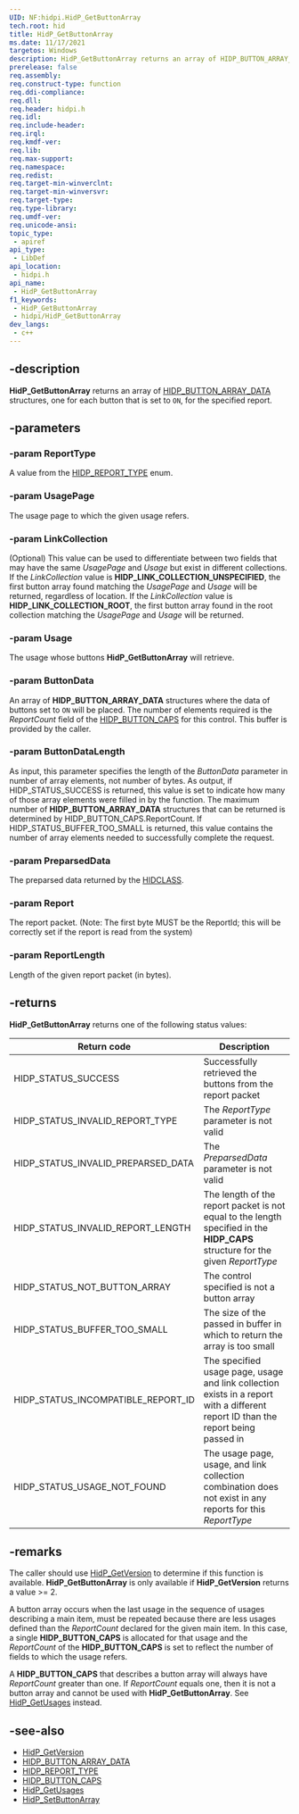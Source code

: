 ```yaml
---
UID: NF:hidpi.HidP_GetButtonArray
tech.root: hid
title: HidP_GetButtonArray
ms.date: 11/17/2021
targetos: Windows
description: HidP_GetButtonArray returns an array of HIDP_BUTTON_ARRAY_DATA structures, one for each button that is set to ON, for the specified report.
prerelease: false
req.assembly: 
req.construct-type: function
req.ddi-compliance: 
req.dll: 
req.header: hidpi.h
req.idl: 
req.include-header: 
req.irql: 
req.kmdf-ver: 
req.lib: 
req.max-support: 
req.namespace: 
req.redist: 
req.target-min-winverclnt: 
req.target-min-winversvr: 
req.target-type: 
req.type-library: 
req.umdf-ver: 
req.unicode-ansi: 
topic_type:
 - apiref
api_type:
 - LibDef
api_location:
 - hidpi.h
api_name:
 - HidP_GetButtonArray
f1_keywords:
 - HidP_GetButtonArray
 - hidpi/HidP_GetButtonArray
dev_langs:
 - c++
---
```


## -description

**HidP_GetButtonArray** returns an array of [HIDP_BUTTON_ARRAY_DATA](ns-hidpi-hidp_button_array_data.md) structures, one for each button that is set to `ON`, for the specified report.

## -parameters

### -param ReportType

A value from the [HIDP_REPORT_TYPE](ne-hidpi-_hidp_report_type.md) enum.

### -param UsagePage

The usage page to which the given usage refers.

### -param LinkCollection

(Optional) This value can be used to differentiate between two fields that may have the same *UsagePage* and *Usage* but exist in different collections. If the *LinkCollection* value is **HIDP_LINK_COLLECTION_UNSPECIFIED**, the first button array found matching the *UsagePage* and *Usage* will be returned, regardless of location. If the *LinkCollection* value is **HIDP_LINK_COLLECTION_ROOT**, the first button array found in the root collection matching the *UsagePage* and *Usage* will be returned.

### -param Usage

The usage whose buttons **HidP_GetButtonArray** will retrieve.

### -param ButtonData

An array of **HIDP_BUTTON_ARRAY_DATA** structures where the data of buttons set to `ON` will be placed. The number of elements required is the *ReportCount* field of the [HIDP_BUTTON_CAPS](ns-hidpi-_hidp_button_caps.md) for this control. This buffer is provided by the caller.

### -param ButtonDataLength

As input, this parameter specifies the length of the *ButtonData* parameter in number of array elements, not number of bytes. As output, if HIDP_STATUS_SUCCESS is returned, this value is set to indicate how many of those array elements were filled in by the function. The maximum number of **HIDP_BUTTON_ARRAY_DATA** structures that can be returned is determined by HIDP_BUTTON_CAPS.ReportCount. If HIDP_STATUS_BUFFER_TOO_SMALL is returned, this value contains the number of array elements needed to successfully complete the request.

### -param PreparsedData

The preparsed data returned by the [HIDCLASS](../hidclass/index.md).

### -param Report

The report packet. (Note: The first byte MUST be the ReportId; this will be correctly set if the report is read from the system)

### -param ReportLength

Length of the given report packet (in bytes).

## -returns

**HidP_GetButtonArray** returns one of the following status values:

| Return code                        | Description                                                                                                                       |
|------------------------------------|-----------------------------------------------------------------------------------------------------------------------------------|
| HIDP_STATUS_SUCCESS                | Successfully retrieved the buttons from the report packet                                                                         |
| HIDP_STATUS_INVALID_REPORT_TYPE    | The *ReportType* parameter is not valid                                                                                           |
| HIDP_STATUS_INVALID_PREPARSED_DATA | The *PreparsedData* parameter is not valid                                                                                        |
| HIDP_STATUS_INVALID_REPORT_LENGTH  | The length of the report packet is not equal to the length specified in the **HIDP_CAPS** structure for the given *ReportType*    |
| HIDP_STATUS_NOT_BUTTON_ARRAY       | The control specified is not a button array                                                                                       |
| HIDP_STATUS_BUFFER_TOO_SMALL       | The size of the passed in buffer in which to return the array is too small                                                        |
| HIDP_STATUS_INCOMPATIBLE_REPORT_ID | The specified usage page, usage and link collection exists in a report with a different report ID than the report being passed in |
| HIDP_STATUS_USAGE_NOT_FOUND        | The usage page, usage, and link collection combination does not exist in any reports for this *ReportType*                        |

## -remarks

The caller should use [HidP_GetVersion](nf-hidpi-hidp_getversion.md) to determine if this function is available. **HidP_GetButtonArray** is only available if **HidP_GetVersion** returns a value >= 2.

A button array occurs when the last usage in the sequence of usages describing a main item, must be repeated because there are less usages defined than the *ReportCount* declared for the given main item. In this case, a single **HIDP_BUTTON_CAPS** is allocated for that usage and the *ReportCount* of the **HIDP_BUTTON_CAPS** is set to reflect the number of fields to which the usage refers.

A **HIDP_BUTTON_CAPS** that describes a button array will always have *ReportCount* greater than one. If *ReportCount* equals one, then it is not a button array and cannot be used with **HidP_GetButtonArray**. See [HidP_GetUsages](nf-hidpi-hidp_getusages.md) instead.

## -see-also

- [HidP_GetVersion](nf-hidpi-hidp_getversion.md)
- [HIDP_BUTTON_ARRAY_DATA](ns-hidpi-hidp_button_array_data.md)
- [HIDP_REPORT_TYPE](ne-hidpi-_hidp_report_type.md)
- [HIDP_BUTTON_CAPS](ns-hidpi-_hidp_button_caps.md)
- [HidP_GetUsages](nf-hidpi-hidp_getusages.md)
- [HidP_SetButtonArray](nf-hidpi-hidp_setbuttonarray.md)
